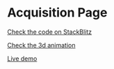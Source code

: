 # Acquisition Page

[Check the code on StackBlitz](https://stackblitz.com/edit/daisyui-nextjs-fqg6t2)

[Check the 3d animation](https://my.spline.design/untitled-e74fe04f33c03aba03ea2f5e1f2349e9/)

[Live demo](https://clever-croquembouche-9844a2.netlify.app/)
